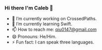 ### Hi there I'm Caleb 👋

- 🔭 I’m currently working on CrossedPaths.
- 🌱 I’m currently learning Swift.
- 📫 How to reach me: qiu0147@gmail.com
- 😄 Pronouns: He/Him.
- ⚡ Fun fact: I can speak three languages.
